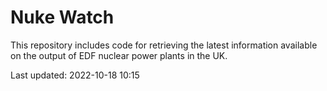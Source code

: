 # Nuke Watch

This repository includes code for retrieving the latest information available on the output of EDF nuclear power plants in the UK.

Last updated: 2022-10-18 10:15